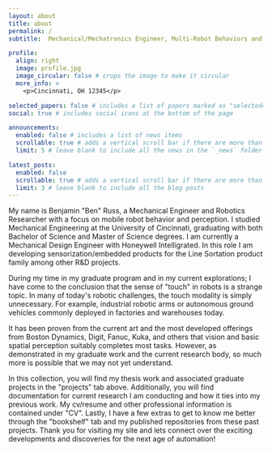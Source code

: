 ```yaml
---
layout: about
title: about
permalink: /
subtitle:  Mechanical/Mechatronics Engineer, Multi-Robot Behaviors and Perception Researcher

profile:
  align: right
  image: profile.jpg
  image_circular: false # crops the image to make it circular
  more_info: >
    <p>Cincinnati, OH 12345</p>

selected_papers: false # includes a list of papers marked as "selected={true}"
social: true # includes social icons at the bottom of the page

announcements:
  enabled: false # includes a list of news items
  scrollable: true # adds a vertical scroll bar if there are more than 3 news items
  limit: 5 # leave blank to include all the news in the `_news` folder

latest_posts:
  enabled: false
  scrollable: true # adds a vertical scroll bar if there are more than 3 new posts items
  limit: 3 # leave blank to include all the blog posts
---
```

My name is Benjamin "Ben" Russ, a Mechanical Engineer and Robotics Researcher with a focus on mobile robot behavior and perception. I studied Mechanical Engineering at the University of Cincinnati, graduating with both Bachelor of Science and Master of Science degrees. I am currently a Mechanical Design Engineer with Honeywell Intelligrated. In this role I am developing sensorization/embedded products for the Line Sortation product family among other R&D projects.

During my time in my graduate program and in my current explorations; I have come to the conclusion that the sense of "touch" in robots is a strange topic. In many of today's robotic challenges, the touch modality is simply unnecessary. For example,  industrial robotic arms or autonomous ground vehicles commonly deployed in factories and warehouses today. 

It has been proven from the current art and the most developed offerings from Boston Dynamics, Digit, Fanuc, Kuka, and others that vision and basic spatial perception suitably completes most tasks. However, as demonstrated in my graduate work and the current research body, so much more is possible that we may not yet understand. 

In this collection, you will find my thesis work and associated graduate projects in the "projects" tab above. Additionally, you will find documentation for current research I am conducting  and how it ties into my previous work.  My cv/resume and other professional information is contained under "CV". Lastly, I have a few extras to get to know me better through the "bookshelf" tab and my published repositories from these past projects. Thank you for visiting my site and lets connect over the exciting developments and discoveries for the next age of automation! 